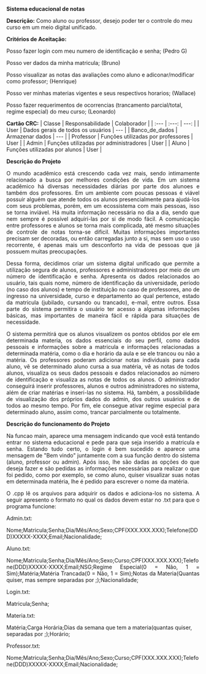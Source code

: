 **Sistema educacional de notas**

**Descrição:** Como aluno ou professor, desejo poder ter o controle do meu curso em um meio digital unificado.

**Critérios de Aceitação:** 

Posso fazer login com meu numero de identificação e senha; (Pedro G)

Posso ver dados da minha matricula;            (Bruno)

Posso visualizar as notas das avaliações como aluno e adiconar/modificar como professor;   (Henrique)

Posso ver minhas materias vigentes e seus respectivos horarios; (Wallace)

Posso fazer requerimentos de ocorrencias (trancamento parcial/total, regime especial) do meu curso; (Leonardo)

**Cartão CRC:**
| Classe | Responsabilidade | Colaborador |
| :---         |     :---:      |          ---: |
| User  | Dados gerais de todos os usuários  | ---  |
| Banco_de_dados   | Armazenar dados | ---  |
| Professor  | Funções utilizadas por professores | User |
| Admin    | Funções utilizadas por administradores | User |
| Aluno   | Funções utilizadas por alunos | User |

**Descrição do Projeto**
<p align="justify">
  O mundo acadêmico está crescendo cada vez mais, sendo intimamente relacionado a busca por melhores condições de vida. Em um sistema acadêmico há diversas necessidades diárias por parte dos alunoes e também dos professores. Em um ambiente com poucas pessoas é viável possuir alguém que atende todos os alunos presencialmente para ajudá-los com seus problemas, porém, em um ecossistema com mais pessoas, isso se torna inviável. Há muita informação necessária no dia a dia, sendo que nem sempre é possível adquiri-las por si de modo fácil. A comunicação entre professores e alunos se torna mais complicada, até mesmo situações de controle de notas torna-se dificil. Muitas informações importantes precisam ser decoradas, ou então carregadas junto a si, mas sem uso o uso recorrente, é apenas mais um desconforto na vida de pessoas que já possuem muitas preocupações. 
<p align="justify">
  Dessa forma, decidimos criar um sistema digital unificado que permite a utilização segura de alunos, professores e administradores por meio de um número de identificação e senha. Apresenta os dados relacionados ao usuário, tais quais nome, número de identificação da universidade, período (no caso dos alunos) e tempo de instituição no caso de professores, ano de ingresso na universidade, curso e departamento ao qual pertence, estado da matricula (jubilado, cursando ou trancado), e-mail, entre outros. Essa parte do sistema permitira o usuário ter acesso a algumas informações básicas, mas importantes de maneira fácil e rápida para situações de necessidade.
 <p align="justify">
  O sistema permitirá que os alunos visualizem os pontos obtidos por ele em determinada materia, os dados essenciais do seu perfil, como dados pessoais e informações sobre a matricula e informações relacionadas a determinada matéria, como o dia e horário da aula e se ele trancou ou não a matéria. Os professores poderam adicionar notas individuais para cada aluno, vê se determinado aluno cursa a sua matéria, vê as notas de todos alunos, visualiza os seus dados pessoais e dados relacionados ao número de identificação e visualiza as notas de todos os alunos. O administrador conseguirá inserir professores, alunos e outros administradores no sistema, além de criar matérias e inseri-las no sistema. Há, também, a possibilidade de visualização dos próprios dados do admin, dos outros usuários e de todos ao mesmo tempo. Por fim, ele consegue ativar regime especial para determinado aluno, assim como, trancar parcialmente ou totalmente.

**Descrição do funcionamento do Projeto**

<p align="justify">
Na funcao main, aparece uma mensagem indicando que você está tentando entrar no sistema educacional e pede para que seja inserido a matricula e senha. Estando tudo certo, o login é bem sucedido e aparece uma mensagem de "Bem vindo" juntamente com a sua função dentro do sistema (aluno, professor ou admin). Após isso, lhe são dadas as opções do que deseja fazer e são pedidas as informações necessárias para realizar o que foi pedido, como por exemplo, se como aluno, quiser visualizar suas notas em determinada matéria, lhe é pedido para escrever o nome da matéria.
<p align="justify">
O .cpp lê os arquivos para adquirir os dados e adiciona-los no sistema. A seguir apresento o formato no qual os dados devem estar no .txt para que o programa funcione:
<p align="justify">  
Admin.txt:   
  
Nome;Matricula;Senha;Dia/Mês/Ano;Sexo;CPF(XXX.XXX.XXX);Telefone(DDD)XXXXX-XXXX;Email;Nacionalidade;

  
Aluno.txt:
<p align="justify">
Nome;Matricula;Senha;Dia/Mês/Ano;Sexo;Curso;CPF(XXX.XXX.XXX);Telefone(DDD)XXXXX-XXXX;Email;NSG;Regime Especial(0 = Não, 1 = Sim);Matéria;Matéria Trancada(0 = Não, 1 = Sim);Notas da Materia(Quantas quiser, mas sempre separadas por ;);Nacionalidade;


Login.txt:

Matricula;Senha;


Materia.txt:

Matéria;Carga Horária;Dias da semana que tem a materia(quantas quiser, separadas por ;);Horário;


Professor.txt:

Nome;Matricula;Senha;Dia/Mês/Ano;Sexo;Curso;CPF(XXX.XXX.XXX);Telefone(DDD)XXXXX-XXXX;Email;Nacionalidade;

